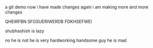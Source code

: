a git demo
now i have made changes
again i am making more and more changes

QHEIRFBN SFGSUERIWERDB   FDKHSEFWEI 

shubhashish is lazy

no he is not he is very hardworking handsome guy he is mad

